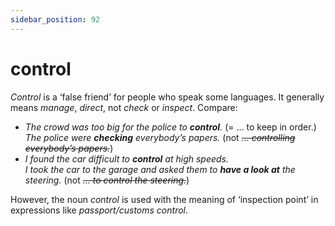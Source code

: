 ```yaml
---
sidebar_position: 92
---
```


# control

*Control* is a ‘false friend’ for people who speak some languages. It generally means *manage*, *direct*, not *check* or *inspect*. Compare:

- *The crowd was too big for the police to **control**.* (= … to keep in order.)  
  *The police were **checking** everybody’s papers.* (not *~~… controlling everybody’s papers.~~*)
- *I found the car difficult to **control** at high speeds.*  
  *I took the car to the garage and asked them to **have a look at** the steering.* (not *~~… to control the steering.~~*)

However, the noun *control* is used with the meaning of ‘inspection point’ in expressions like *passport/customs control*.
